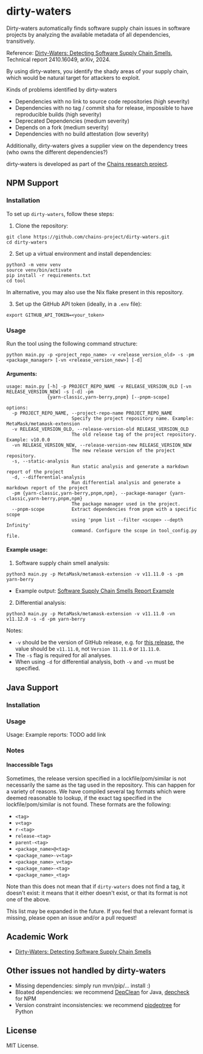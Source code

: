 # dirty-waters

Dirty-waters automatically finds software supply chain issues in software projects by analyzing the available metadata of all dependencies, transitively.

Reference: [Dirty-Waters: Detecting Software Supply Chain Smells](http://arxiv.org/pdf/2410.16049), Technical report 2410.16049, arXiv, 2024.

By using dirty-waters, you identify the shady areas of your supply chain, which would be natural target for attackers to exploit.

Kinds of problems identified by dirty-waters

* Dependencies with no link to source code repositories (high severity)
* Dependencies with no tag / commit sha for release, impossible to have reproducible builds (high severity)
* Deprecated Dependencies (medium severity)
* Depends on a fork (medium severity)
* Dependencies with no build attestation (low severity)

Additionally, dirty-waters gives a supplier view on the dependency trees (who owns the different dependencies?)

dirty-waters is developed as part of the [Chains research project](https://chains.proj.kth.se/).

## NPM Support

### Installation

To set up `dirty-waters`, follow these steps:

1. Clone the repository:

```
git clone https://github.com/chains-project/dirty-waters.git
cd dirty-waters
```

2. Set up a virtual environment and install dependencies:

```
python3 -m venv venv
source venv/bin/activate
pip install -r requirements.txt
cd tool
```

In alternative, you may also use the Nix flake present in this repository.

3. Set up the GitHub API token (ideally, in a `.env` file):

```
export GITHUB_API_TOKEN=<your_token>
```

### Usage

Run the tool using the following command structure:

```
python main.py -p <project_repo_name> -v <release_version_old> -s -pm <package_manager> [-vn <release_version_new>] [-d]
```

#### Arguments:

```
usage: main.py [-h] -p PROJECT_REPO_NAME -v RELEASE_VERSION_OLD [-vn RELEASE_VERSION_NEW] -s [-d] -pm
               {yarn-classic,yarn-berry,pnpm} [--pnpm-scope]

options:
  -p PROJECT_REPO_NAME, --project-repo-name PROJECT_REPO_NAME
                        Specify the project repository name. Example: MetaMask/metamask-extension
  -v RELEASE_VERSION_OLD, --release-version-old RELEASE_VERSION_OLD
                        The old release tag of the project repository. Example: v10.0.0
  -vn RELEASE_VERSION_NEW, --release-version-new RELEASE_VERSION_NEW
                        The new release version of the project repository.
  -s, --static-analysis
                        Run static analysis and generate a markdown report of the project
  -d, --differential-analysis
                        Run differential analysis and generate a markdown report of the project
  -pm {yarn-classic,yarn-berry,pnpm,npm}, --package-manager {yarn-classic,yarn-berry,pnpm,npm}
                        The package manager used in the project.
  --pnpm-scope          Extract dependencies from pnpm with a specific scope
                        using 'pnpm list --filter <scope> --depth Infinity'
                        command. Configure the scope in tool_config.py file.
```

#### Example usage:

1. Software supply chain smell analysis:

```
python3 main.py -p MetaMask/metamask-extension -v v11.11.0 -s -pm yarn-berry
```

- Example output: [Software Supply Chain Smells Report Example](https://github.com/chains-project/dirty-waters/blob/main/example_reports/software_supply_chain_smells_report_example.md)

2. Differential analysis:

```
python3 main.py -p MetaMask/metamask-extension -v v11.11.0 -vn v11.12.0 -s -d -pm yarn-berry
```

Notes:

- `-v` should be the version of GitHub release, e.g. for [this release](https://github.com/MetaMask/metamask-extension/releases/tag/v11.1.0), the value should be `v11.11.0`, not `Version 11.11.0` or `11.11.0`.
- The `-s` flag is required for all analyses.
- When using `-d` for differential analysis, both `-v` and `-vn` must be specified.

## Java Support

### Installation

### Usage

Usage:
Example reports: TODO add link

### Notes

#### Inaccessible Tags

Sometimes, the release version specified in a lockfile/pom/similar is not necessarily the same
as the tag used in the repository. This can happen for a variety of reasons. We have
compiled several tag formats which were deemed reasonable to lookup, if the exact tag
specified in the lockfile/pom/similar is not found. These formats are the following:

- `<tag>`
- `v<tag>`
- `r-<tag>`
- `release-<tag>`
- `parent-<tag>`
- `<package_name>@<tag>`
- `<package_name>-v<tag>`
- `<package_name>_v<tag>`
- `<package_name>-<tag>`
- `<package_name>_<tag>`

Note than this does not mean that if `dirty-waters` does not find a tag, it doesn't exist:
it means that it either doesn't exist, or that its format is not one of the above.

This list may be expanded in the future. If you feel that a relevant format is missing, please
open an issue and/or a pull request!

## Academic Work

- [Dirty-Waters: Detecting Software Supply Chain Smells](https://arxiv.org/abs/2410.16049)

## Other issues not handled by dirty-waters

* Missing dependencies: simply run mvn/pip/... install :)
* Bloated dependencies: we recommend [DepClean](https://github.com/ASSERT-KTH/depclean) for Java, [depcheck](https://github.com/depcheck/depcheck) for NPM
* Version constraint inconsistencies: we recommend [pipdeptree](https://github.com/tox-dev/pipdeptree) for Python

## License

MIT License.
